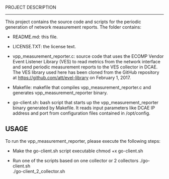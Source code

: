 
PROJECT DESCRIPTION

---
This project contains the source code and scripts for the periodic generation of network measurement reports. The folder contains:

 - README.md: this file.

 - LICENSE.TXT: the license text.

 - vpp_measurement_reporter.c: source code that uses the ECOMP Vendor Event Listener Library (VES) to read metrics from the network interface and send periodic measurement reports to the VES collector in DCAE. The VES library used here has been cloned from the GitHub repository at https://github.com/att/evel-library on February 1, 2017.

 - Makefile: makefile that compiles vpp_measurement_reporter.c and generates vpp_measurement_reporter binary.

 - go-client.sh: bash script that starts up the vpp_measurement_reporter binary generated by Makefile. It reads input parameters like DCAE IP address and port from configuration files contained in /opt/config.


USAGE
---
To run the vpp_measurement_reporter, please execute the following steps:

 - Make the go-client.sh script executable
        chmod +x go-client.sh

 - Run one of the scripts based on one collector or 2 collectors
        ./go-client.sh  
        ./go-client_2_collector.sh
